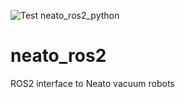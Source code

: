 ![Test neato_ros2_python](https://github.com/LoyVanBeek/neato_ros2/workflows/Test%20neato_ros2_python/badge.svg)

# neato_ros2
ROS2 interface to Neato vacuum robots
